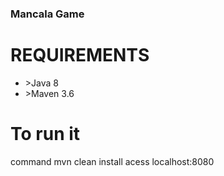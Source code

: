 <h3>Mancala Game</h3>

<h1>REQUIREMENTS</h1>
<ul>
    <li>>Java 8</li>
    <li>>Maven 3.6</li>
</ul>

<h1>To run it</h1>

command mvn clean install
acess localhost:8080
